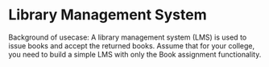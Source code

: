 # Library Management System

Background of usecase: A library management system (LMS) is used to
issue books and accept the returned books. Assume that for your college,
you need to build a simple LMS with only the Book assignment
functionality.